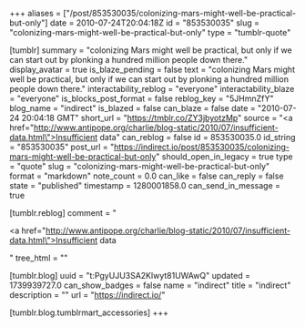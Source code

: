 +++
aliases = ["/post/853530035/colonizing-mars-might-well-be-practical-but-only"]
date = 2010-07-24T20:04:18Z
id = "853530035"
slug = "colonizing-mars-might-well-be-practical-but-only"
type = "tumblr-quote"

[tumblr]
summary = "colonizing Mars might well be practical, but only if we can start out by plonking a hundred million people down there."
display_avatar = true
is_blaze_pending = false
text = "colonizing Mars might well be practical, but only if we can start out by plonking a hundred million people down there."
interactability_reblog = "everyone"
interactability_blaze = "everyone"
is_blocks_post_format = false
reblog_key = "5JHmnZfY"
blog_name = "indirect"
is_blazed = false
can_blaze = false
date = "2010-07-24 20:04:18 GMT"
short_url = "https://tmblr.co/ZY3jbyotzMp"
source = "<a href=\"http://www.antipope.org/charlie/blog-static/2010/07/insufficient-data.html\">Insufficient data</a>"
can_reblog = false
id = 853530035.0
id_string = "853530035"
post_url = "https://indirect.io/post/853530035/colonizing-mars-might-well-be-practical-but-only"
should_open_in_legacy = true
type = "quote"
slug = "colonizing-mars-might-well-be-practical-but-only"
format = "markdown"
note_count = 0.0
can_like = false
can_reply = false
state = "published"
timestamp = 1280001858.0
can_send_in_message = true

[tumblr.reblog]
comment = "<p><a href=\"http://www.antipope.org/charlie/blog-static/2010/07/insufficient-data.html\">Insufficient data</a></p>"
tree_html = ""

[tumblr.blog]
uuid = "t:PgyUJU3SA2Klwyt81UWAwQ"
updated = 1739939727.0
can_show_badges = false
name = "indirect"
title = "indirect"
description = ""
url = "https://indirect.io/"

[tumblr.blog.tumblrmart_accessories]
+++
